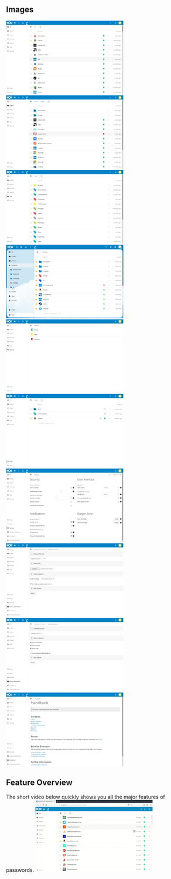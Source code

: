 ## Images
[![Password List](./_files/_previews/main-section.jpg)](./_files/main-section.png)
[![Folder Section](./_files/_previews/folder-section.jpg)](./_files/folder-section.png)
[![Tag Section](./_files/_previews/tag-section.jpg)](./_files/tag-section.png)
[![Favorites Section](./_files/_previews/favorites-section.jpg)](./_files/favorites-section.png)
[![Security Section](./_files/_previews/security-section.jpg)](./_files/security-section.png)
[![Trash Section](./_files/_previews/trash-section.jpg)](./_files/trash-section.png)
[![Settings Section](./_files/_previews/settings-section.jpg)](./_files/settings-section.png)
[![Import Section](./_files/_previews/import-section.jpg)](./_files/import-section.png)
[![Export Section](./_files/_previews/export-section.jpg)](./_files/export-section.png)
[![Handbook Section](./_files/_previews/handbook-section.jpg)](./_files/handbook-section.png)


## Feature Overview
The short video below quickly shows you all the major features of passwords.
[![Feature Overview](../_files/Gallery/_previews/feature-overview.gif)](../_files/Gallery/feature-overview.mp4)